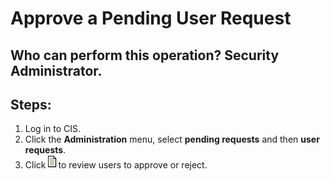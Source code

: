 # Approve a Pending User Request
## Who can perform this operation? Security Administrator.
## Steps:
1. Log in to CIS.
2. Click the **Administration** menu, select **pending requests** and then **user requests**. 
3. Click   ![](request-approve.png)to review users to approve or reject.

